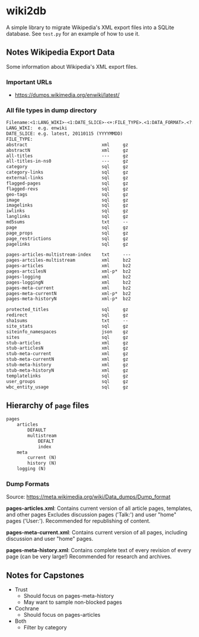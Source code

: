 # wiki2db

A simple library to migrate Wikipedia's XML export files into
a SQLite database. See `test.py` for an example of how to use
it.

## Notes Wikipedia Export Data

Some information about Wikipedia's XML export files.

### Important URLs

* https://dumps.wikimedia.org/enwiki/latest/

### All file types in dump directory

```txt
Filename:<1:LANG_WIKI>-<1:DATE_SLICE>-<+:FILE_TYPE>.<1:DATA_FORMAT>.<?:ARCHIVE_FORMAT>
LANG_WIKI:  e.g. enwiki
DATE_SLICE: e.g. latest, 20110115 (YYYYMMDD)
FILE_TYPE:
abstract                            xml     gz
abstractN                           xml     gz
all-titles                          ---     gz
all-titles-in-ns0                   ---     gz
category                            sql     gz
category-links                      sql     gz
external-links                      sql     gz
flagged-pages                       sql     gz
flagged-revs                        sql     gz
geo-tags                            sql     gz
image                               sql     gz
imagelinks                          sql     gz
iwlinks                             sql     gz
langlinks                           sql     gz
md5sums                             txt     --
page                                sql     gz
page_props                          sql     gz
page_restrictions                   sql     gz
pagelinks                           sql     gz

pages-articles-multistream-index    txt     ---
pages-artciles-multistream          xml     bz2
pages-articles                      xml     bz2
pages-artcilesN                     xml-p*  bz2
pages-logging                       xml     bz2
pages-loggingN                      xml     bz2
pages-meta-current                  xml     bz2
pages-meta-currentN                 xml-p*  bz2
pages-meta-historyN                 xml-p*  bz2

protected_titles                    sql     gz
redirect                            sql     gz
sha1sums                            txt     --
site_stats                          sql     gz
siteinfo_namespaces                 json    gz
sites                               sql     gz
stub-articles                       xml     gz
stub-articlesN                      xml     gz
stub-meta-current                   xml     gz
stub-meta-currentN                  xml     gz
stub-meta-history                   xml     gz
stub-meta-historyN                  xml     gz
templatelinks                       sql     gz
user_groups                         sql     gz
wbc_entity_usage                    sql     gz
```

## Hierarchy of `page` files

```txt
pages
    articles
        DEFAULT
        multistream
            DEFALT
            index
    meta
        current (N)
        history (N)
    logging (N)
```

### Dump Formats

Source: https://meta.wikimedia.org/wiki/Data_dumps/Dump_format

**pages-articles.xml**: Contains current version of all article pages, templates, and other pages
Excludes discussion pages ('Talk:') and user "home" pages ('User:'). Recommended for republishing of content.

**pages-meta-current.xml**: Contains current version of all pages, including discussion and user "home" pages.

**pages-meta-history.xml**: Contains complete text of every revision of every page (can be very large!) Recommended for research and archives.

## Notes for Capstones

* Trust
  * Should focus on pages-meta-history
  * May want to sample non-blocked pages
* Cochrane
  * Should focus on pages-articles
* Both
  * Filter by category
